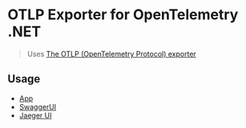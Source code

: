 # OTLP Exporter for OpenTelemetry .NET

> Uses [The OTLP (OpenTelemetry Protocol) exporter](https://github.com/open-telemetry/opentelemetry-dotnet/blob/main/src/OpenTelemetry.Exporter.OpenTelemetryProtocol/README.md)

## Usage
- [App](http://localhost:5000)
- [SwaggerUI](http://localhost:5000/swagger/index.html)
- [Jaeger UI](http://localhost:16686/search)
